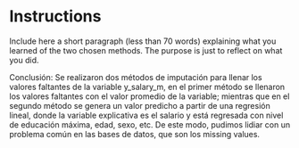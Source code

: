 # Instructions

Include here a short paragraph (less than 70 words) explaining what you 
learned of the two chosen methods. The purpose is just to reflect on what
you did. 

Conclusión:
Se realizaron dos métodos de imputación para llenar los valores faltantes de la variable y_salary_m, en el primer método se llenaron los valores faltantes con el valor promedio de la variable; mientras que en el segundo método se genera un valor predicho a partir de una regresión lineal, donde la variable explicativa es el salario y está regresada con nivel de educación máxima, edad, sexo, etc.
De este modo, pudimos lidiar con un problema común en las bases de datos, que son los missing values.
